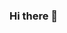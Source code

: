 ### Hi there 👋

<!--
**memyle/memyle** is a ✨ _special_ ✨ repository because its `README.md` (this file) appears on your GitHub profile.
''' aaaaaaaaa'''
Here are some ideas to get you started:

- 🔭 I’m currently working on ...
- 🌱 I’m currently learning ...
- 👯 I’m looking to collaborate on ...
- 🤔 I’m looking for help with ...
- 💬 Ask me about ...
- 📫 How to reach me: ...
- 😄 Pronouns: ...
- ⚡ Fun fact: ...
-->
